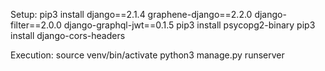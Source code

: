 Setup:
pip3 install django==2.1.4 graphene-django==2.2.0 django-filter==2.0.0 django-graphql-jwt==0.1.5
pip3 install psycopg2-binary
pip3 install django-cors-headers

Execution:
source venv/bin/activate
python3 manage.py runserver